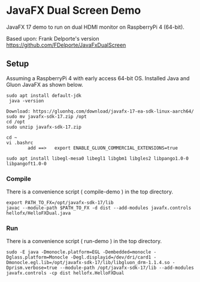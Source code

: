 # JavaFX Dual Screen Demo

JavaFX 17 demo to run on dual HDMI monitor on RaspberryPi 4 (64-bit).

Based upon:  Frank Delporte's version
https://github.com/FDelporte/JavaFxDualScreen




## Setup
Assuming a RaspberryPi 4 with early access 64-bit OS.
Installed Java and Gluon JavaFX as shown below.

```
sudo apt install default-jdk
 java -version

Download: https://gluonhq.com/download/javafx-17-ea-sdk-linux-aarch64/
sudo mv javafx-sdk-17.zip /opt
cd /opt
sudo unzip javafx-sdk-17.zip

cd ~
vi .bashrc
        add ==>   export ENABLE_GLUON_COMMERCIAL_EXTENSIONS=true

sudo apt install libegl-mesa0 libegl1 libgbm1 libgles2 libpango1.0-0 libpangoft1.0-0
```


### Compile
There is a convenience script ( compile-demo ) in the top directory.
```
export PATH_TO_FX=/opt/javafx-sdk-17/lib
javac --module-path $PATH_TO_FX -d dist --add-modules javafx.controls hellofx/HelloFXDual.java
```


### Run
There is a convenience script ( run-demo ) in the top directory.
```
sudo -E java -Dmonocle.platform=EGL -Dembedded=monocle -Dglass.platform=Monocle -Degl.displayid=/dev/dri/card1 -Dmonocle.egl.lib=/opt/javafx-sdk-17/lib/libgluon_drm-1.1.4.so -Dprism.verbose=true --module-path /opt/javafx-sdk-17/lib --add-modules javafx.controls -cp dist hellofx.HelloFXDual
```
